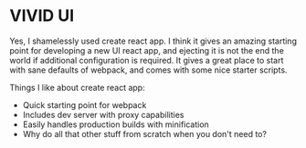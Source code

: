 # VIVID UI

Yes, I shamelessly used create react app. I think it gives an amazing starting point for developing a new UI react app, and ejecting it is not the end the world if additional configuration is required. It gives a great place to start with sane defaults of webpack, and comes with some nice starter scripts.

Things I like about create react app:

* Quick starting point for webpack
* Includes dev server with proxy capabilities
* Easily handles production builds with minification
* Why do all that other stuff from scratch when you don't need to?
